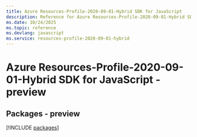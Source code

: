 ```yaml
---
title: Azure Resources-Profile-2020-09-01-Hybrid SDK for JavaScript
description: Reference for Azure Resources-Profile-2020-09-01-Hybrid SDK for JavaScript
ms.date: 10/24/2025
ms.topic: reference
ms.devlang: javascript
ms.service: resources-profile-2020-09-01-hybrid
---
```

# Azure Resources-Profile-2020-09-01-Hybrid SDK for JavaScript - preview
## Packages - preview
[!INCLUDE [packages](resources-profile-2020-09-01-hybrid-index.md)]